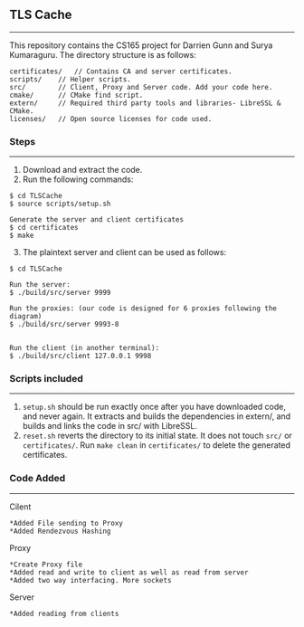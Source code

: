 ## TLS Cache
------------------------

This repository contains the CS165 project for Darrien Gunn and Surya Kumaraguru. The directory structure is as follows:
```
certificates/	// Contains CA and server certificates.
scripts/	// Helper scripts.
src/		// Client, Proxy and Server code. Add your code here.
cmake/		// CMake find script. 
extern/		// Required third party tools and libraries- LibreSSL & CMake.
licenses/	// Open source licenses for code used.
```


### Steps
-------------------------
1. Download and extract the code.
2. Run the following commands:
```
$ cd TLSCache
$ source scripts/setup.sh

Generate the server and client certificates
$ cd certificates
$ make
```
3. The plaintext server and client can be used as follows:
```
$ cd TLSCache

Run the server:
$ ./build/src/server 9999

Run the proxies: (our code is designed for 6 proxies following the diagram)
$ ./build/src/server 9993-8


Run the client (in another terminal):
$ ./build/src/client 127.0.0.1 9998
```
### Scripts included
--------------------------
1. `setup.sh` should be run exactly once after you have downloaded code, and never again. It extracts and builds the dependencies in extern/, and builds and links the code in src/ with LibreSSL.
2. `reset.sh` reverts the directory to its initial state. It does not touch `src/` or `certificates/`. Run `make clean` in `certificates/` to delete the generated certificates.

### Code Added
--------------------------
Cilent
```
*Added File sending to Proxy
*Added Rendezvous Hashing
```
Proxy
```
*Create Proxy file
*Added read and write to client as well as read from server
*Added two way interfacing. More sockets
```
Server
```
*Added reading from clients
```

